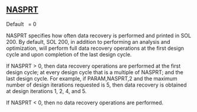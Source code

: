 ## [NASPRT](https://nexus.hexagon.com/documentationcenter/bundle/MSC_Nastran_2022.4/page/Nastran_Combined_Book/qrg/parameters/TOC.NASPRT.xhtml)

Default    = 0

NASPRT specifies how often data recovery is performed and printed in SOL 200. By default, SOL 200, in addition to performing an analysis and optimization, will perform full data recovery operations at the first design cycle and upon completion of the last design cycle.

If NASPRT > 0, then data recovery operations are performed at the first design cycle; at every design cycle that is a multiple of NASPRT; and the last design cycle. For example, if PARAM,NASPRT,2 and the maximum number of design iterations requested is 5, then data recovery is obtained at design iterations 1, 2, 4, and 5.

If NASPRT < 0, then no data recovery operations are performed.


